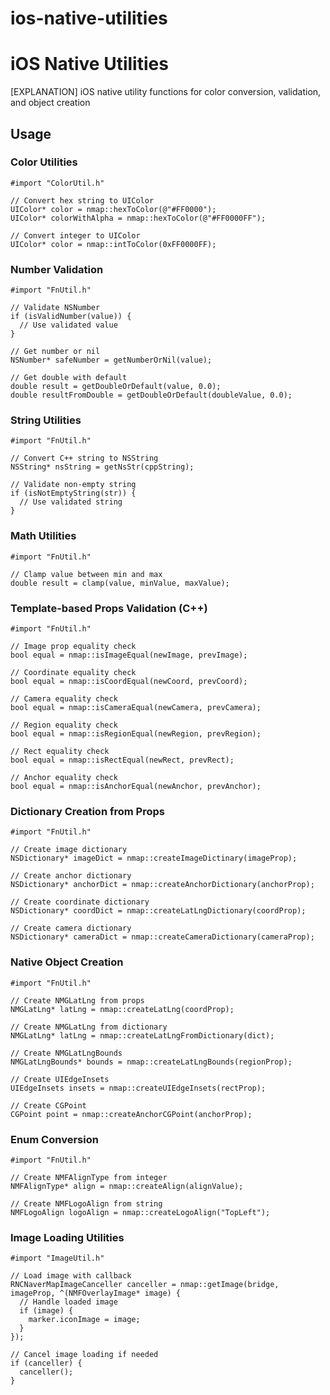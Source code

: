 # ios-native-utilities

# iOS Native Utilities

[EXPLANATION] iOS native utility functions for color conversion, validation, and object creation

## Usage

### Color Utilities
```objc
#import "ColorUtil.h"

// Convert hex string to UIColor
UIColor* color = nmap::hexToColor(@"#FF0000");
UIColor* colorWithAlpha = nmap::hexToColor(@"#FF0000FF");

// Convert integer to UIColor
UIColor* color = nmap::intToColor(0xFF0000FF);
```

### Number Validation
```objc
#import "FnUtil.h"

// Validate NSNumber
if (isValidNumber(value)) {
  // Use validated value
}

// Get number or nil
NSNumber* safeNumber = getNumberOrNil(value);

// Get double with default
double result = getDoubleOrDefault(value, 0.0);
double resultFromDouble = getDoubleOrDefault(doubleValue, 0.0);
```

### String Utilities
```objc
#import "FnUtil.h"

// Convert C++ string to NSString
NSString* nsString = getNsStr(cppString);

// Validate non-empty string
if (isNotEmptyString(str)) {
  // Use validated string
}
```

### Math Utilities
```objc
#import "FnUtil.h"

// Clamp value between min and max
double result = clamp(value, minValue, maxValue);
```

### Template-based Props Validation (C++)
```objc
#import "FnUtil.h"

// Image prop equality check
bool equal = nmap::isImageEqual(newImage, prevImage);

// Coordinate equality check  
bool equal = nmap::isCoordEqual(newCoord, prevCoord);

// Camera equality check
bool equal = nmap::isCameraEqual(newCamera, prevCamera);

// Region equality check
bool equal = nmap::isRegionEqual(newRegion, prevRegion);

// Rect equality check
bool equal = nmap::isRectEqual(newRect, prevRect);

// Anchor equality check
bool equal = nmap::isAnchorEqual(newAnchor, prevAnchor);
```

### Dictionary Creation from Props
```objc
#import "FnUtil.h"

// Create image dictionary
NSDictionary* imageDict = nmap::createImageDictinary(imageProp);

// Create anchor dictionary
NSDictionary* anchorDict = nmap::createAnchorDictionary(anchorProp);

// Create coordinate dictionary
NSDictionary* coordDict = nmap::createLatLngDictionary(coordProp);

// Create camera dictionary
NSDictionary* cameraDict = nmap::createCameraDictionary(cameraProp);
```

### Native Object Creation
```objc
#import "FnUtil.h"

// Create NMGLatLng from props
NMGLatLng* latLng = nmap::createLatLng(coordProp);

// Create NMGLatLng from dictionary
NMGLatLng* latLng = nmap::createLatLngFromDictionary(dict);

// Create NMGLatLngBounds
NMGLatLngBounds* bounds = nmap::createLatLngBounds(regionProp);

// Create UIEdgeInsets
UIEdgeInsets insets = nmap::createUIEdgeInsets(rectProp);

// Create CGPoint
CGPoint point = nmap::createAnchorCGPoint(anchorProp);
```

### Enum Conversion
```objc
#import "FnUtil.h"

// Create NMFAlignType from integer
NMFAlignType* align = nmap::createAlign(alignValue);

// Create NMFLogoAlign from string
NMFLogoAlign logoAlign = nmap::createLogoAlign("TopLeft");
```

### Image Loading Utilities
```objc
#import "ImageUtil.h"

// Load image with callback
RNCNaverMapImageCanceller canceller = nmap::getImage(bridge, imageProp, ^(NMFOverlayImage* image) {
  // Handle loaded image
  if (image) {
    marker.iconImage = image;
  }
});

// Cancel image loading if needed
if (canceller) {
  canceller();
}
```
